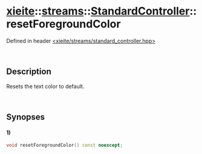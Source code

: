 # [xieite](../../../../../xieite.md)\:\:[streams](../../../../../streams.md)\:\:[StandardController](../../../standard_controller.md)\:\:resetForegroundColor
Defined in header [<xieite/streams/standard_controller.hpp>](../../../../../../include/xieite/streams/standard_controller.hpp)

&nbsp;

## Description
Resets the text color to default.

&nbsp;

## Synopses
#### 1)
```cpp
void resetForegroundColor() const noexcept;
```
